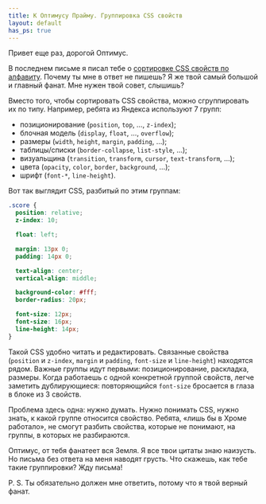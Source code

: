 ```yaml
---
title: К Оптимусу Прайму. Группировка CSS свойств
layout: default
has_ps: true
---
```


Привет еще раз, дорогой Оптимус.

В последнем письме я писал тебе о [сортировке CSS свойств по алфавиту](/posts/optimus-prime-css-part-1.html). Почему ты мне в ответ не пишешь? Я же твой самый большой и главный фанат. Мне нужен твой совет, слышишь?

Вместо того, чтобы сортировать CSS свойства, можно сгруппировать их по типу. Например, ребята из Яндекса используют 7 групп:

* позиционирование (`position`, `top`, …, `z-index`);
* блочная модель (`display`, `float`, …, `overflow`);
* размеры (`width`, `height`, `margin`, `padding`, …);
* таблицы/списки (`border-collapse`, `list-style`, …);
* визуальщина (`transition`, `transform`, `cursor`, `text-transform`, …);
* цвета (`opacity`, `color`, `border`, `background`, …);
* шрифт (`font-*`, `line-height`).

Вот так выглядит CSS, разбитый по этим группам:

```css
.score {
  position: relative;
  z-index: 10;

  float: left;

  margin: 13px 0;
  padding: 14px 0;

  text-align: center;
  vertical-align: middle;

  background-color: #fff;
  border-radius: 20px;

  font-size: 12px;
  font-size: 16px;
  line-height: 14px;
}
```

Такой CSS удобно читать и редактировать. Связанные свойства (`position` и  `z-index`, `margin` и `padding`, `font-size` и `line-height`) находятся рядом. Важные группы идут первыми: позиционирование, раскладка, размеры. Когда работаешь с одной конкретной группой свойств, легче заметить дублирующиеся: повторяющийся `font-size` бросается в глаза в блоке из 3 свойств.

Проблема здесь одна: нужно думать. Нужно понимать CSS, нужно знать, к какой группе относится свойство. Ребята, «лишь бы в Хроме работало», не смогут разбить свойства, которые не понимают, на группы, в которых не разбираются.

Оптимус, от тебя фанатеет вся Земля. Я все твои цитаты знаю наизусть. Но письма без ответа на меня наводят грусть. Что скажешь, как тебе такие группировки? Жду письма!

P. S. Ты обязательно должен мне ответить, потому что я твой верный фанат.
